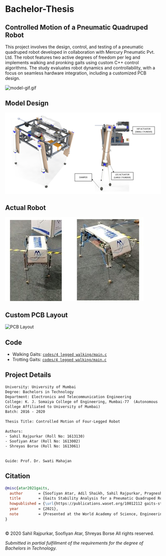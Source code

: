# Bachelor-Thesis
## Controlled Motion of a Pneumatic Quadruped Robot 
This project involves the design, control, and testing of a pneumatic quadruped robot developed in collaboration with Mercury Pneumatic Pvt. Ltd. The robot features two active degrees of freedom per leg and implements walking and pronking gaits using custom C++ control algorithms. The study evaluates robot dynamics and controllability, with a focus on seamless hardware integration, including a customized PCB design.

![model-gif.gif](docs/model-gif.gif)

## Model Design
![Model Image](docs/model-pic.jpg)  

## Actual Robot
![Actual Robot Image](docs/actual-bot-pic.jpg)  

## Custom PCB Layout
![PCB Layout](docs/PCB-layout.png)

## Code  
- Walking Gaits: [`codes/4 legged walking/main.c`](codes/4%20legged%20walking/main.c)  
- Trotting Gaits: [`codes/4 legged walking/main.c`](codes/4%20legged%20walking/main.c)

## Project Details
```
University: University of Mumbai  
Degree: Bachelors in Technology  
Department: Electronics and Telecommunication Engineering  
College: K. J. Somaiya College of Engineering, Mumbai-77  (Autonomous College Affiliated to University of Mumbai)  
Batch: 2016 - 2020  

Thesis Title: Controlled Motion of Four-Legged Robot

Authors: 
- Sahil Rajpurkar (Roll No: 1613130)  
- Soofiyan Atar (Roll No: 1613002)  
- Shreyas Borse (Roll No: 1613061)  


Guide: Prof. Dr. Swati Mahajan  
```

## Citation

```bibtex
@misc{atar2021gaits,
  author       = {Soofiyan Atar, Adil Shaikh, Sahil Rajpurkar, Pragnesh Bhalala, Aniket Desai, Irfan Siddavatam},
  title        = {Gaits Stability Analysis for a Pneumatic Quadruped Robot Using Reinforcement Learning},
  howpublished = {\url{https://publications.waset.org/10012112 gaits-stability-analysis-for-a-pneumatic-quadruped-robot-using-reinforcement-learning}},
  year         = {2021},
  note         = {Presented at the World Academy of Science, Engineering and Technology, International Journal of Industrial and Manufacturing Engineering, Vol. 15, No. 9}
}
```
## 
© 2020 Sahil Rajpurkar, Soofiyan Atar, Shreyas Borse All rights reserved.

*Submitted in partial fulfillment of the requirements for the degree of Bachelors in Technology.*
